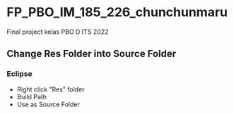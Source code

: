 # FP_PBO_IM_185_226_chunchunmaru

Final project kelas PBO D ITS 2022

## Change Res Folder into Source Folder
### Eclipse
- Right click "Res" folder
- Build Path
- Use as Source Folder
